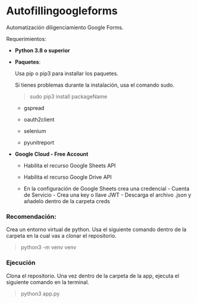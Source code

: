 # Autofillingoogleforms

Automatización diligenciamiento Google Forms.

Requerimientos:

* **Python 3.8 o superior**

* **Paquetes**:

  Usa pip o pip3 para installar los paquetes. 
  
  Si tienes problemas durante la instalación, usa el comando sudo.
  
  > sudo pip3 install packageName

  -  gspread

  -  oauth2client

  -  selenium

  -  pyunitreport


* **Google Cloud - Free Account**

  -  Habilita el recurso Google Sheets API
   
  -  Habilita el recurso Google Drive API
  
  -  En la configuración de Google Sheets crea una credencial - Cuenta de Servicio - Crea una key o llave JWT - Descarga el archivo .json y añadelo dentro de la carpeta creds



### Recomendación:
Crea un entorno virtual de python. Usa el siguiente comando dentro de la carpeta en la cual vas a clonar el repositorio.
> python3 -m venv venv 



### Ejecución

Clona el repositorio.
Una vez dentro de la carpeta de la app,
ejecuta el siguiente comando en la terminal.

> python3 app.py
